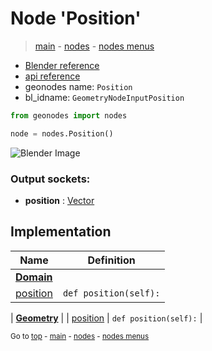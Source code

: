 # Node 'Position'

> [main](../structure.md) - [nodes](nodes.md) - [nodes menus](nodes_menus.md)

- [Blender reference](https://docs.blender.org/manual/en/latest/modeling/geometry_nodes/input/position.html)
- [api reference](https://docs.blender.org/api/current/bpy.types.GeometryNodeInputPosition.html)
- geonodes name: `Position`
- bl_idname: `GeometryNodeInputPosition`

```python
from geonodes import nodes

node = nodes.Position()
```

![Blender Image](https://docs.blender.org/manual/en/latest/_images/node-types_GeometryNodeInputPosition.webp)

### Output sockets:

- **position** : [Vector](Vector.md)

## Implementation

| Name | Definition |
|------|------------|
| **[Domain](Domain.md)** |
| [position](Domain.md#position-property) | `def position(self):` |

| **[Geometry](Geometry.md)** |
| [position](Geometry.md#position-property) | `def position(self):` |

<sub>Go to [top](#node-Position) - [main](../structure.md) - [nodes](nodes.md) - [nodes menus](nodes_menus.md)</sub>

